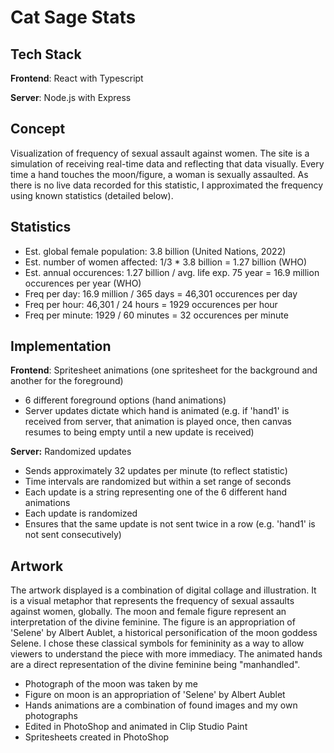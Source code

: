 # Cat Sage Stats

## Tech Stack
**Frontend**: React with Typescript

**Server**: Node.js with Express

## Concept
Visualization of frequency of sexual assault against women. The site is a simulation of receiving real-time data and reflecting that data visually. Every time a hand touches the moon/figure, a woman is sexually assaulted. As there is no live data recorded for this statistic, I approximated the frequency using known statistics (detailed below).

## Statistics
- Est. global female population: 3.8 billion (United Nations, 2022)
- Est. number of women affected: 1/3 * 3.8 billion = 1.27 billion (WHO)
- Est. annual occurences: 1.27 billion / avg. life exp. 75 year = 16.9 million occurences per year (WHO)
- Freq per day: 16.9 million / 365 days = 46,301 occurences per day
- Freq per hour: 46,301 / 24 hours = 1929 occurences per hour
- Freq per minute: 1929 / 60 minutes = 32 occurences per minute

## Implementation
**Frontend**: Spritesheet animations (one spritesheet for the background and another for the foreground)
- 6 different foreground options (hand animations)
- Server updates dictate which hand is animated (e.g. if 'hand1' is received from server, that animation is played once, then canvas resumes to being empty until a new update is received)

**Server:** Randomized updates
- Sends approximately 32 updates per minute (to reflect statistic)
- Time intervals are randomized but within a set range of seconds
- Each update is a string representing one of the 6 different hand animations
- Each update is randomized
- Ensures that the same update is not sent twice in a row (e.g. 'hand1' is not sent consecutively)

## Artwork
The artwork displayed is a combination of digital collage and illustration. It is a visual metaphor that represents the frequency of sexual assaults against women, globally. The moon and female figure represent an interpretation of the divine feminine. The figure is an appropriation of 'Selene' by Albert Aublet, a historical personification of the moon goddess Selene. I chose these classical symbols for femininity as a way to allow viewers to understand the piece with more immediacy. The animated hands are a direct representation of the divine feminine being "manhandled".
- Photograph of the moon was taken by me
- Figure on moon is an appropriation of 'Selene' by Albert Aublet
- Hands animations are a combination of found images and my own photographs
- Edited in PhotoShop and animated in Clip Studio Paint
- Spritesheets created in PhotoShop
